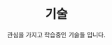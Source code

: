 ---
widget: featurette # As of v5.8-dev, 'featurette' is renamed 'features'
headless: true  # This file represents a page section.

# Put Your Section Options Here (title, background, etc.) ...
title: 기술
subtitle: 관심을 가지고 학습중인 기술들 입니다.
weight: 30 # The position of section on page

# Showcase personal skills or business features.
# Add/remove as many `feature` blocks below as you like.
# For available icons, see: https://wowchemy.com/docs/page-builder/#icons
feature:
  - icon: node-js
    icon_pack: fab
    name: JS Framework
    description: NodeJs, NextJS, NestJS 등 자바스크립트 기반 프레임워크
  - icon: database
    icon_pack: fas
    name: DBMS
    description: RDBMS, NoSQL 데이터베이스
  - icon: code
    icon_pack: fas
    name: OOP
    description: 객체 지향적 코드
  - icon: sitemap
    icon_pack: fas
    name: Architecture
    description: 효율적인 서비스 설계
  - icon: right-left
    icon_pack: fas
    name: REST API
    description: REST 원칙과 API 설계
  - icon: infinity
    icon_pack: fas
    name: CI/CD
    description: 애플리케이션의 배포와 자동화
---